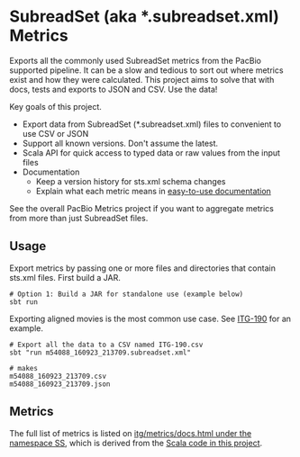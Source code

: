 # SubreadSet (aka *.subreadset.xml) Metrics

Exports all the commonly used SubreadSet metrics from the PacBio
supported pipeline. It can be a slow and tedious to sort out where 
metrics exist and how they were calculated. This project aims to solve
that with docs, tests and exports to JSON and CSV. Use the data!

Key goals of this project.

- Export data from SubreadSet (*.subreadset.xml) files to convenient to use CSV or JSON
- Support all known versions. Don't assume the latest.
- Scala API for quick access to typed data or raw values from the input files
- Documentation
  - Keep a version history for sts.xml schema changes
  - Explain what each metric means in [easy-to-use documentation](#metrics)

See the overall PacBio Metrics project if you want to aggregate metrics
from more than just SubreadSet files.

## Usage

Export metrics by passing one or more files and directories that contain sts.xml files. First build a JAR.

```
# Option 1: Build a JAR for standalone use (example below)
sbt run
```

Exporting aligned movies is the most common use case. See [ITG-190](https://jira.pacificbiosciences.com/browse/ITG-190) for an example.

```
# Export all the data to a CSV named ITG-190.csv
sbt "run m54088_160923_213709.subreadset.xml"

# makes  
m54088_160923_213709.csv
m54088_160923_213709.json
```

## Metrics

The full list of metrics is listed on [itg/metrics/docs.html under the namespace SS](http://itg/metrics/docs.html?q=SS),
which is derived from the [Scala code in this project](src/main/scala/com/pacb/itg/metrics/subreadset/SubreadSet_3_0_1.scala).